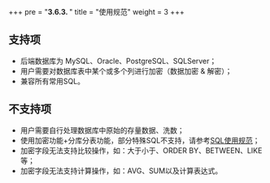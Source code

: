 +++
pre = "<b>3.6.3. </b>"
title = "使用规范"
weight = 3
+++

## 支持项

* 后端数据库为 MySQL、Oracle、PostgreSQL、SQLServer；
* 用户需要对数据库表中某个或多个列进行加密（数据加密 & 解密）；
* 兼容所有常用SQL。

## 不支持项

* 用户需要自行处理数据库中原始的存量数据、洗数；
* 使用加密功能+分库分表功能，部分特殊SQL不支持，请参考[SQL使用规范]( https://shardingsphere.apache.org/document/current/cn/features/sharding/use-norms/sql/)；
* 加密字段无法支持比较操作，如：大于小于、ORDER BY、BETWEEN、LIKE等；
* 加密字段无法支持计算操作，如：AVG、SUM以及计算表达式。
